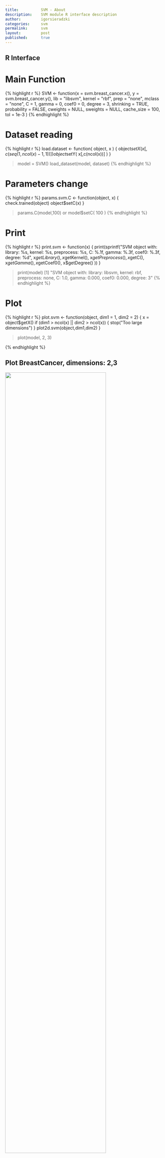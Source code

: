 ```yaml
---
title:          SVM - About
description:    SVM module R interface description
author:         igorsieradzki
categories:     svm
permalink:      svm
layout:         post
published:      true
---
```


## R Interface

# Main Function 

{% highlight r %}
SVM <- function(x = svm.breast_cancer.x(), 
                y = svm.breast_cancer.y(),
                lib = "libsvm",
                kernel = "rbf",
                prep = "none",
                mclass = "none",
                C = 1,
                gamma = 0,
                coef0 = 0,
                degree = 3,
                shrinking = TRUE,
                probability = FALSE,
                cweights = NULL,
                sweights = NULL,
                cache_size = 100,
                tol = 1e-3 ) 
{% endhighlight %}

# Dataset reading

{% highlight r %}
  load.dataset <- function( object, x ) {
    object$setX( x[,c( seq(1, ncol(x) - 1,1))] )
    object$setY( x[,c(ncol(x))] )
  }
  
  > model = SVM()
  > load_dataset(model, dataset)
{% endhighlight %}

# Parameters change

{% highlight r %}
params.svm.C <- function(object, x) {
    check.trained(object)
    object$setC(x)
  }
  
  > params.C(model,100)
  or
  > model$setC( 100 )
{% endhighlight %}

# Print

{% highlight r %}
  print.svm <- function(x) {
    print(sprintf("SVM object with: library: %s, kernel: %s, preprocess: %s, C: %.1f, 
                   gamma: %.3f, coef0: %.3f, degree: %d",
                  x$getLibrary(),
                  x$getKernel(),
                  x$getPreprocess(),
                  x$getC(),
                  x$getGamma(),
                  x$getCoef0(),
                  x$getDegree() ))
  }
  
  > print(model)
  [1] "SVM object with: library: libsvm, kernel: rbf, preprocess: none, C: 1.0,
      gamma: 0.000, coef0: 0.000, degree: 3"
{% endhighlight %}

# Plot

{% highlight r %}
    plot.svm <- function(object, dim1 = 1, dim2 = 2) {
    x = object$getX()
    if (dim1 > ncol(x) || dim2 > ncol(x)) {
      stop("Too large dimensions")
    }
    plot2d.svm(object,dim1,dim2)
  }
  
  > plot(model, 2, 3)
  
{% endhighlight %}

## Plot BreastCancer, dimensions: 2,3

<img height='80%' src='/images/svm/plot.png' />

# Train

{% highlight r %}
  train.svm <- function(object) {
    object$train()
  }
  
  > train(model)
{% endhighlight %}

# Predict

{% highlight r %}
  predict.svm <- function(object, x) {
    object$predict(x)
    prediction = object$getPrediction()
    prediction
  }
  
  > prediction = predict(model, test_data)
{% endhighlight %}
